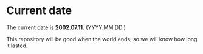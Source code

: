 # Current date

The current date is **2002.07.11.** (YYYY.MM.DD.)

This repository will be good when the world ends, so we will know how long it lasted.